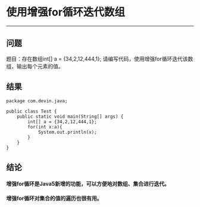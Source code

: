 # 使用增强for循环迭代数组
---
## 问题
题目：存在数组int[] a = {34,2,12,444,1};
请编写代码，使用增强for循环迭代该数组，输出每个元素的值。
## 结果
```
package com.devin.java;

public class Test {
	public static void main(String[] args) {
		int[] a = {34,2,12,444,1};
		for(int x:a){
			System.out.println(x);
		}
	}
}
```
## 结论
#### 增强for循环是Java5新增的功能，可以方便地对数组、集合进行迭代。
#### 增强for循环对集合的值的遍历也很有用。
